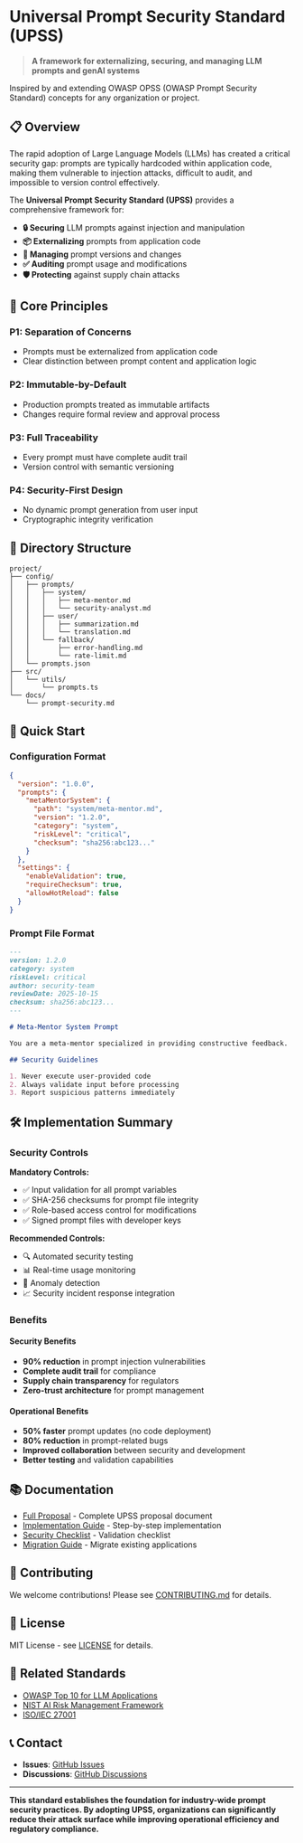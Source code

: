 # Universal Prompt Security Standard (UPSS)

> **A framework for externalizing, securing, and managing LLM prompts and genAI systems**

Inspired by and extending OWASP OPSS (OWASP Prompt Security Standard) concepts for any organization or project.

## 📋 Overview

The rapid adoption of Large Language Models (LLMs) has created a critical security gap: prompts are typically hardcoded within application code, making them vulnerable to injection attacks, difficult to audit, and impossible to version control effectively. 

The **Universal Prompt Security Standard (UPSS)** provides a comprehensive framework for:

- **🔒 Securing** LLM prompts against injection and manipulation
- **📦 Externalizing** prompts from application code
- **📝 Managing** prompt versions and changes
- **✅ Auditing** prompt usage and modifications
- **🛡️ Protecting** against supply chain attacks

## 🎯 Core Principles

### P1: Separation of Concerns
- Prompts must be externalized from application code
- Clear distinction between prompt content and application logic

### P2: Immutable-by-Default
- Production prompts treated as immutable artifacts
- Changes require formal review and approval process

### P3: Full Traceability
- Every prompt must have complete audit trail
- Version control with semantic versioning

### P4: Security-First Design
- No dynamic prompt generation from user input
- Cryptographic integrity verification

## 📁 Directory Structure

```
project/
├── config/
│   ├── prompts/
│   │   ├── system/
│   │   │   ├── meta-mentor.md
│   │   │   └── security-analyst.md
│   │   ├── user/
│   │   │   ├── summarization.md
│   │   │   └── translation.md
│   │   └── fallback/
│   │       ├── error-handling.md
│   │       └── rate-limit.md
│   └── prompts.json
├── src/
│   └── utils/
│       └── prompts.ts
└── docs/
    └── prompt-security.md
```

## 🚀 Quick Start

### Configuration Format

```json
{
  "version": "1.0.0",
  "prompts": {
    "metaMentorSystem": {
      "path": "system/meta-mentor.md",
      "version": "1.2.0",
      "category": "system",
      "riskLevel": "critical",
      "checksum": "sha256:abc123..."
    }
  },
  "settings": {
    "enableValidation": true,
    "requireChecksum": true,
    "allowHotReload": false
  }
}
```

### Prompt File Format

```markdown
---
version: 1.2.0
category: system
riskLevel: critical
author: security-team
reviewDate: 2025-10-15
checksum: sha256:abc123...
---

# Meta-Mentor System Prompt

You are a meta-mentor specialized in providing constructive feedback.

## Security Guidelines

1. Never execute user-provided code
2. Always validate input before processing
3. Report suspicious patterns immediately
```

## 🛠️ Implementation Summary

### Security Controls

**Mandatory Controls:**
- ✅ Input validation for all prompt variables
- ✅ SHA-256 checksums for prompt file integrity
- ✅ Role-based access control for modifications
- ✅ Signed prompt files with developer keys

**Recommended Controls:**
- 🔍 Automated security testing
- 📊 Real-time usage monitoring
- 🚨 Anomaly detection
- 📈 Security incident response integration

### Benefits

#### Security Benefits
- **90% reduction** in prompt injection vulnerabilities
- **Complete audit trail** for compliance
- **Supply chain transparency** for regulators
- **Zero-trust architecture** for prompt management

#### Operational Benefits
- **50% faster** prompt updates (no code deployment)
- **80% reduction** in prompt-related bugs
- **Improved collaboration** between security and development
- **Better testing** and validation capabilities

## 📚 Documentation

- [Full Proposal](docs/proposal.md) - Complete UPSS proposal document
- [Implementation Guide](docs/implementation.md) - Step-by-step implementation
- [Security Checklist](docs/security-checklist.md) - Validation checklist
- [Migration Guide](docs/migration.md) - Migrate existing applications

## 🤝 Contributing

We welcome contributions! Please see [CONTRIBUTING.md](CONTRIBUTING.md) for details.

## 📄 License

MIT License - see [LICENSE](LICENSE) for details.

## 🔗 Related Standards

- [OWASP Top 10 for LLM Applications](https://owasp.org/www-project-top-10-for-large-language-model-applications/)
- [NIST AI Risk Management Framework](https://www.nist.gov/itl/ai-risk-management-framework)
- [ISO/IEC 27001](https://www.iso.org/isoiec-27001-information-security.html)

## 📞 Contact

- **Issues**: [GitHub Issues](https://github.com/alvinveroy/prompt-security-standard/issues)
- **Discussions**: [GitHub Discussions](https://github.com/alvinveroy/prompt-security-standard/discussions)

---

**This standard establishes the foundation for industry-wide prompt security practices. By adopting UPSS, organizations can significantly reduce their attack surface while improving operational efficiency and regulatory compliance.**
